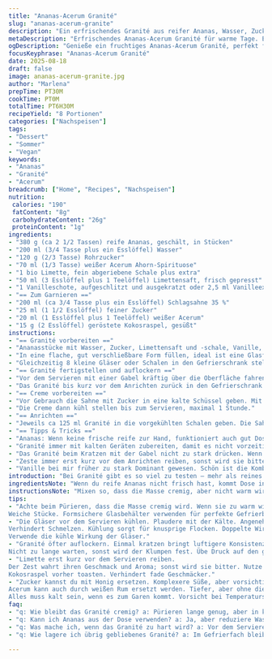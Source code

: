 ```yaml
---
title: "Ananas-Acerum Granité"
slug: "ananas-acerum-granite"
description: "Ein erfrischendes Granité aus reifer Ananas, Wasser, Zucker, Limette, Vanille und dem besonderen Ahorn-Spirituosen Acerum. Die Mischung wird fein püriert, eingefroren und später mit einer aromatisierten Schlagsahne und gerösteter Kokosnuss garniert. Leicht umgearbeitete Mengen, Austausch von Zutaten und eine fein abgestimmte Zubereitungsreihenfolge sorgen für eine neue Geschmackserfahrung und Textur. Perfekt für warme Tage, wenn man etwas Fruchtiges mit leichter Alkoholnote will, ohne Gluten, Eier oder Nüsse."
metaDescription: "Erfrischendes Ananas-Acerum Granité für warme Tage. Ein fruchtiger Genuss mit leichter Alkoholnote; glutenfrei und ohne Nüsse."
ogDescription: "Genieße ein fruchtiges Ananas-Acerum Granité, perfekt für heiße Tage. Erfrischendes Dessert mit einem Hauch Vanille."
focusKeyphrase: "Ananas-Acerum Granité"
date: 2025-08-18
draft: false
image: ananas-acerum-granite.jpg
author: "Marlena"
prepTime: PT30M
cookTime: PT0M
totalTime: PT6H30M
recipeYield: "8 Portionen"
categories: ["Nachspeisen"]
tags:
- "Dessert"
- "Sommer"
- "Vegan"
keywords:
- "Ananas"
- "Granité"
- "Acerum"
breadcrumb: ["Home", "Recipes", "Nachspeisen"]
nutrition: 
 calories: "190"
 fatContent: "8g"
 carbohydrateContent: "26g"
 proteinContent: "1g"
ingredients:
- "380 g (ca 2 1/2 Tassen) reife Ananas, geschält, in Stücken"
- "200 ml (3/4 Tasse plus ein Esslöffel) Wasser"
- "120 g (2/3 Tasse) Rohrzucker"
- "70 ml (1/3 Tasse) weißer Acerum Ahorn-Spirituose"
- "1 bio Limette, fein abgeriebene Schale plus extra"
- "50 ml (3 Esslöffel plus 1 Teelöffel) Limettensaft, frisch gepresst"
- "1 Vanilleschote, aufgeschlitzt und ausgekratzt oder 2,5 ml Vanilleextrakt"
- "== Zum Garnieren =="
- "200 ml (ca 3/4 Tasse plus ein Esslöffel) Schlagsahne 35 %"
- "25 ml (1 1/2 Esslöffel) feiner Zucker"
- "20 ml (1 Esslöffel plus 1 Teelöffel) weißer Acerum"
- "15 g (2 Esslöffel) geröstete Kokosraspel, gesüßt"
instructions:
- "== Granité vorbereiten =="
- "Ananasstücke mit Wasser, Zucker, Limettensaft und -schale, Vanille, sowie 70 ml Acerum in einen starken Mixer geben. Auf höchster Stufe fein pürieren, bis keine Stückchen mehr zu sehen sind. Nicht zu lange mixen, sonst wird es warm. Eine dickliche, homogene Masse soll entstehen, die die Süße cremig trägt."
- "In eine flache, gut verschließbare Form füllen, ideal ist eine Glasform 20x20 cm. Mit Frischhaltefolie luftdicht abdecken, damit keine Gefriergerüche ansetzen. Für ca 5 bis 6 Stunden ins Gefrierfach stellen, bis die Oberfläche wirklich fest ist – aber nicht komplett durchgefroren wie Eisblock. Je nach Gefrierung kann es 6 Stunden dauern."
- "Gleichzeitig 8 kleine Gläser oder Schalen in den Gefrierschrank stellen, damit sie gut kühlen. Das macht am Ende einen großen Unterschied, hier passiert kein schmelzen vor dem Servieren."
- "== Granité fertigstellen und auflockern =="
- "Vor dem Servieren mit einer Gabel kräftig über die Oberfläche fahren und stochern, bis sich kristalline, flockige Stücke ablösen. Kräftige Bewegungen, aber nicht so, dass es matschig wird. Die Struktur soll luftig und locker sein, mit einer kleinen Körnung. Diese Textur erkennen: glatte Stellen aufbrechen, dann darf das kristalline Aroma auf der Zunge knistern."
- "Das Granité bis kurz vor dem Anrichten zurück in den Gefrierschrank geben – falls die Schnipsel zu weich werden, lohnt es sich, wieder kurzfristig zu kühlen."
- "== Creme vorbereiten =="
- "Vor Gebrauch die Sahne mit Zucker in eine kalte Schüssel geben. Mit dem Handmixer auf mittlerer Stufe schlagen, bis sich weiche Spitzen bilden. Vorsichtig den restlichen Acerum in einem dünnen Strahl zufügen, während weiter geschlagen wird, bis die Sahne die Standfestigkeit zurückbekommt. Das ist der Unterschied zu reinem Schlag – die Aromen intensivieren, aber man muss aufpassen, nicht zu überschlagen, sonst trennt sich die Creme."
- "Die Creme dann kühl stellen bis zum Servieren, maximal 1 Stunde."
- "== Anrichten =="
- "Jeweils ca 125 ml Granité in die vorgekühlten Schalen geben. Die Sahne großzügig darauf setzen. Etwas geröstete Kokosraspel darüber streuen, noch ein paar Limettenzesten auflegen für Frische und einen leichten Zitrus-Kick. Sofort servieren – langsam zergeht das kristalline Teil zu süßer Flüssigkeit, wirkt dann nicht mehr spannend."
- "== Tipps & Tricks =="
- "Ananas: Wenn keine frische reife zur Hand, funktioniert auch gut Dosensäurefreie, aber Wasseranteil reduzieren, sonst zu flüssig. Statt Acerum kannst du weißen Rum oder Cachaça nehmen, gibt auch Tiefe, aber Ahornnote fehlt dann. Zucker kann ersetzt werden durch Honig oder Agavensirup, für komplexere Süße; dann langsam vorsichtig dosieren."
- "Granité immer mit kalten Geräten zubereiten, damit es nicht vorzeitig schmilzt. Gefrierzeit je nach Tiefkühltemp schwanken, wenn zu weich, länger kühlen und öfter mit Gabel lockern. Sahne: ungesüßte Kokosmilch mit etwas Guarkernmehl klappt auch als vegane Alternative, jedoch fällt die Standfestigkeit schlechter aus."
- "Das Granité beim Kratzen mit der Gabel nicht zu stark drücken. Wenn es zu eisig ist, 10 Minuten vorher rausstellen, die Oberfläche antauen lassen – so bekommst du mehr Krümel statt Klumpen."
- "Zeste immer erst kurz vor dem Anrichten reiben, sonst wird sie bitter. Und weil sie so aromatisch ist, in kleinen Mengen geben."
- "Vanille bei mir früher zu stark Dominant gewesen. Schön ist die Kombination mit Limette, die sie etwas hebt aber nicht überlagert. Vanille-Extrakt nimmt die Gefahr der Bitternoten bei schlechtem Vanillemark effektiv raus."
introduction: "Bei Granité gibt es so viel zu testen – mehr als reines Eis. Die feine Eiskristallstruktur, der Balanceakt zwischen Zucker, Säure und Alkohol gibt ihm Leben. Früher nasskalt und grob vom Gefrierfach, heute mit stärkerer Aromenführung. Mit Ahorn-Spirituose Acerum habe ich eine ganz eigene Note gefunden: nicht zu süß, nicht zu alkoholisch, aber erdig und frisch zugleich. Ananas und Limette bringen Säure und Frucht, Vanille Wärme. Kleine Texturen wie Kokos treffen den Crunch und machen den Abschluss spannend. Vorsicht Form und Timing: Wer zu lange wartet, hat einen Klumpen und keinen Flockenwirbel. Ein richtiger Sommertraum – wenn man ihn nicht verhaut."
ingredientsNote: "Wenn du reife Ananas nicht frisch hast, kommt Dose infrage – dann Wasser reduzieren, sonst wird das Granité zu wässrig. Zucker kann mit Rohrzucker oder Kokosblütenzucker ersetzt werden – langsam probieren, je nach Süßkraft. Vanille immer frisch oder gutes echtes Extrakt nehmen, billige Aromen können den Geschmack runterziehen. Acerum ist eine feine Spezialität, ersetzt durch weißen Rum oder Agavenspirituose. Kokosflocken gut toasten, sonst wird es fade. Sahne unbedingt kalt zum Aufschlagen bereitstellen, sonst wirds nichts mit Standfestigkeit. Bei Allergien lässt sich Sahne durch Schlagkokos mit Stabilisator ersetzen, aber Textur geht dann zurück. Limettenschale nicht in falsches Timing reiben, Minze als Extra-Kick auch möglich, gibt aber anderes Parfüm."
instructionsNote: "Mixen so, dass die Masse cremig, aber nicht warm wird – sonst zu glatt, kein Strukturspiel. Wichtig: Form dicht abdecken vor dem Einfrieren, feuchtigkeitsaufnahme vermeiden. Zwischenzeitlich 1x oder 2x leicht durchkratzen mit Gabel ermöglicht auflockerung, gibt luftige Körnchen statt Eisblock. So erkennt man den richtigen Zeitpunkt: keine flüssigen Stellen, aber auch kein Stein. Beim Aufschlagen der Creme nicht zu lange, sonst trennt sie. Den Spirituosenzuschuss in dünnem Strahl, während des Schlagens, gibt Geschmeidigkeit und Aroma. Garnieren gerade kurz vor dem Servieren, sonst verliert die Limettenzeste Kraft und die Kokosraspel werden feucht. Eine kalte Schale ist essentiell, sonst verliert man schnell die granularen Charakter. Wenn Granité zu fest, vorher 5–10 Minuten antauen lassen, nicht mehr – sonst Schmelzen und Klumpenbildung."
tips:
- "Achte beim Pürieren, dass die Masse cremig wird. Wenn sie zu warm wird, ist die Struktur futsch. Mixe kurz, keine Hitze.
Weiche Stücke. Formsichere Glasbehälter verwenden für perfekte Gefrierbedingungen."
- "Die Gläser vor dem Servieren kühlen. Plaudere mit der Kälte. Angenehm für die Textur.
Verhindert Schmelzen. Kühlung sorgt für knusprige Flocken. Doppelte Wirkung.
Verwende die kühle Wirkung der Gläser."
- "Granité öfter auflockern. Einmal kratzen bringt luftigere Konsistenz.
Nicht zu lange warten, sonst wird der Klumpen fest. Übe Druck auf den gefrorenen Block aus. Machen wwwar."
- "Limette erst kurz vor dem Servieren reiben.
Der Zest wahrt ihren Geschmack und Aroma; sonst wird sie bitter. Nutze kleine Mengen.
Kokosraspel vorher toasten. Verhindert fade Geschmäcker."
- "Zucker kannst du mit Honig ersetzen. Komplexere Süße, aber vorsichtig dosieren.
Acerum kann auch durch weißen Rum ersetzt werden. Tiefer, aber ohne die Ahornnote.
Alles muss kalt sein, wenn es zum Garen kommt. Vorsicht bei Temperaturschwankungen."
faq:
- "q: Wie bleibt das Granité cremig? a: Pürieren lange genug, aber in kurzen Intervallen. Wenn warm, ist die Struktur futsch. Kurze Pausen helfen."
- "q: Kann ich Ananas aus der Dose verwenden? a: Ja, aber reduziere Wasseranteil. Ansonsten wird es wässrig. Frische ist besten. Dose nur im Notfall."
- "q: Was mache ich, wenn das Granité zu hart wird? a: Vor dem Servieren 10 Minuten antauen lassen. So wird die Textur lockers. Nicht zu lange draußen lassen."
- "q: Wie lagere ich übrig gebliebenes Granité? a: Im Gefrierfach bleibt es gut. Vor dem Servieren wieder auflockern. Bereite kühl und fest gefüllt auf."

---
```


